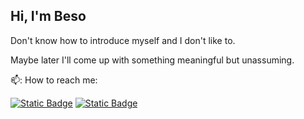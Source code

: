 ## Hi, I'm Beso
Don't know how to introduce myself and I don't like to.

Maybe later I'll come up with something meaningful but unassuming.


📫: How to reach me:

[![Static Badge](https://img.shields.io/badge/YouTube-red?logo=youtube&logoColor=white&link=https://youtube.com/@BesoChili)](https://youtube.com/@BesoChili)
[![Static Badge](https://img.shields.io/badge/Facebook-%230866FF?logo=facebook&logoColor=white&link=https://facebook.com/besochili)](https://facebook.com/besochili)



<!--
Next sites used for icons:
https://shields.io/badges
https://simpleicons.org/
-->
